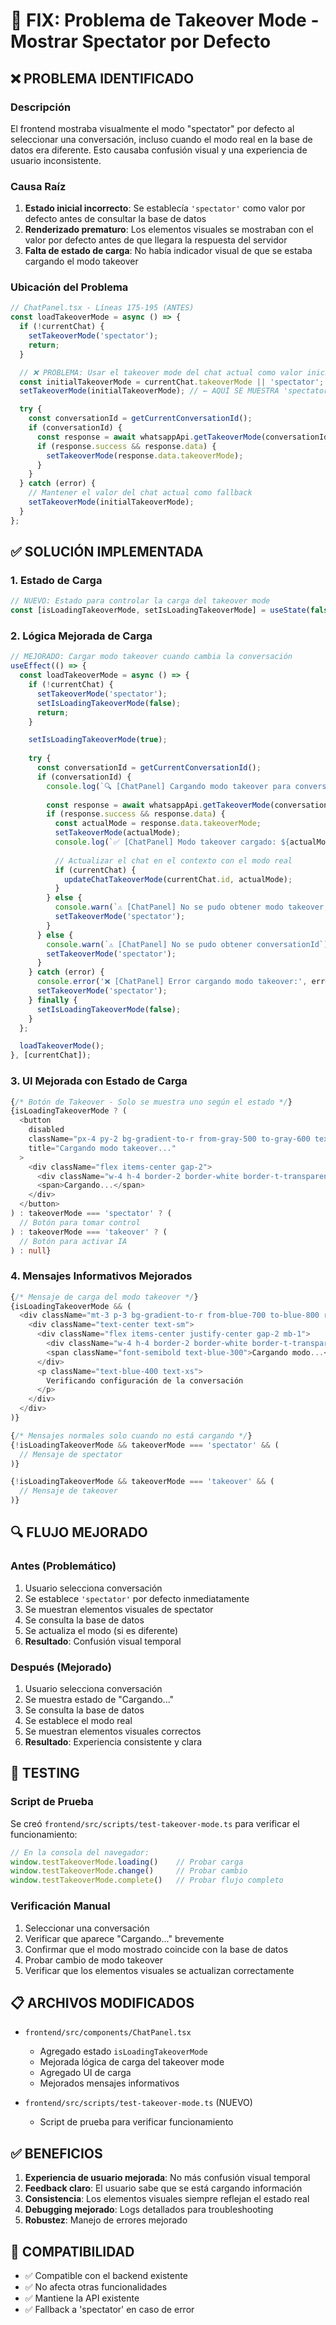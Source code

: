 # 🔧 FIX: Problema de Takeover Mode - Mostrar Spectator por Defecto

## ❌ PROBLEMA IDENTIFICADO

### Descripción
El frontend mostraba visualmente el modo "spectator" por defecto al seleccionar una conversación, incluso cuando el modo real en la base de datos era diferente. Esto causaba confusión visual y una experiencia de usuario inconsistente.

### Causa Raíz
1. **Estado inicial incorrecto**: Se establecía `'spectator'` como valor por defecto antes de consultar la base de datos
2. **Renderizado prematuro**: Los elementos visuales se mostraban con el valor por defecto antes de que llegara la respuesta del servidor
3. **Falta de estado de carga**: No había indicador visual de que se estaba cargando el modo takeover

### Ubicación del Problema
```typescript
// ChatPanel.tsx - Líneas 175-195 (ANTES)
const loadTakeoverMode = async () => {
  if (!currentChat) {
    setTakeoverMode('spectator');
    return;
  }

  // ❌ PROBLEMA: Usar el takeover mode del chat actual como valor inicial
  const initialTakeoverMode = currentChat.takeoverMode || 'spectator';
  setTakeoverMode(initialTakeoverMode); // ← AQUÍ SE MUESTRA 'spectator' POR DEFECTO

  try {
    const conversationId = getCurrentConversationId();
    if (conversationId) {
      const response = await whatsappApi.getTakeoverMode(conversationId);
      if (response.success && response.data) {
        setTakeoverMode(response.data.takeoverMode);
      }
    }
  } catch (error) {
    // Mantener el valor del chat actual como fallback
    setTakeoverMode(initialTakeoverMode);
  }
};
```

## ✅ SOLUCIÓN IMPLEMENTADA

### 1. Estado de Carga
```typescript
// NUEVO: Estado para controlar la carga del takeover mode
const [isLoadingTakeoverMode, setIsLoadingTakeoverMode] = useState(false);
```

### 2. Lógica Mejorada de Carga
```typescript
// MEJORADO: Cargar modo takeover cuando cambia la conversación
useEffect(() => {
  const loadTakeoverMode = async () => {
    if (!currentChat) {
      setTakeoverMode('spectator');
      setIsLoadingTakeoverMode(false);
      return;
    }

    setIsLoadingTakeoverMode(true);
    
    try {
      const conversationId = getCurrentConversationId();
      if (conversationId) {
        console.log(`🔍 [ChatPanel] Cargando modo takeover para conversación: ${conversationId}`);
        
        const response = await whatsappApi.getTakeoverMode(conversationId);
        if (response.success && response.data) {
          const actualMode = response.data.takeoverMode;
          setTakeoverMode(actualMode);
          console.log(`✅ [ChatPanel] Modo takeover cargado: ${actualMode}`);
          
          // Actualizar el chat en el contexto con el modo real
          if (currentChat) {
            updateChatTakeoverMode(currentChat.id, actualMode);
          }
        } else {
          console.warn(`⚠️ [ChatPanel] No se pudo obtener modo takeover, usando valor por defecto`);
          setTakeoverMode('spectator');
        }
      } else {
        console.warn(`⚠️ [ChatPanel] No se pudo obtener conversationId`);
        setTakeoverMode('spectator');
      }
    } catch (error) {
      console.error('❌ [ChatPanel] Error cargando modo takeover:', error);
      setTakeoverMode('spectator');
    } finally {
      setIsLoadingTakeoverMode(false);
    }
  };

  loadTakeoverMode();
}, [currentChat]);
```

### 3. UI Mejorada con Estado de Carga
```typescript
{/* Botón de Takeover - Solo se muestra uno según el estado */}
{isLoadingTakeoverMode ? (
  <button
    disabled
    className="px-4 py-2 bg-gradient-to-r from-gray-500 to-gray-600 text-white text-sm font-semibold rounded-md transition-all duration-200 shadow-lg border-2 border-gray-400 opacity-50 cursor-not-allowed"
    title="Cargando modo takeover..."
  >
    <div className="flex items-center gap-2">
      <div className="w-4 h-4 border-2 border-white border-t-transparent rounded-full animate-spin"></div>
      <span>Cargando...</span>
    </div>
  </button>
) : takeoverMode === 'spectator' ? (
  // Botón para tomar control
) : takeoverMode === 'takeover' ? (
  // Botón para activar IA
) : null}
```

### 4. Mensajes Informativos Mejorados
```typescript
{/* Mensaje de carga del modo takeover */}
{isLoadingTakeoverMode && (
  <div className="mt-3 p-3 bg-gradient-to-r from-blue-700 to-blue-800 rounded-lg border-2 border-blue-600">
    <div className="text-center text-sm">
      <div className="flex items-center justify-center gap-2 mb-1">
        <div className="w-4 h-4 border-2 border-white border-t-transparent rounded-full animate-spin"></div>
        <span className="font-semibold text-blue-300">Cargando modo...</span>
      </div>
      <p className="text-blue-400 text-xs">
        Verificando configuración de la conversación
      </p>
    </div>
  </div>
)}

{/* Mensajes normales solo cuando no está cargando */}
{!isLoadingTakeoverMode && takeoverMode === 'spectator' && (
  // Mensaje de spectator
)}

{!isLoadingTakeoverMode && takeoverMode === 'takeover' && (
  // Mensaje de takeover
)}
```

## 🔍 FLUJO MEJORADO

### Antes (Problemático)
1. Usuario selecciona conversación
2. Se establece `'spectator'` por defecto inmediatamente
3. Se muestran elementos visuales de spectator
4. Se consulta la base de datos
5. Se actualiza el modo (si es diferente)
6. **Resultado**: Confusión visual temporal

### Después (Mejorado)
1. Usuario selecciona conversación
2. Se muestra estado de "Cargando..."
3. Se consulta la base de datos
4. Se establece el modo real
5. Se muestran elementos visuales correctos
6. **Resultado**: Experiencia consistente y clara

## 🧪 TESTING

### Script de Prueba
Se creó `frontend/src/scripts/test-takeover-mode.ts` para verificar el funcionamiento:

```typescript
// En la consola del navegador:
window.testTakeoverMode.loading()    // Probar carga
window.testTakeoverMode.change()     // Probar cambio
window.testTakeoverMode.complete()   // Probar flujo completo
```

### Verificación Manual
1. Seleccionar una conversación
2. Verificar que aparece "Cargando..." brevemente
3. Confirmar que el modo mostrado coincide con la base de datos
4. Probar cambio de modo takeover
5. Verificar que los elementos visuales se actualizan correctamente

## 📋 ARCHIVOS MODIFICADOS

- `frontend/src/components/ChatPanel.tsx`
  - Agregado estado `isLoadingTakeoverMode`
  - Mejorada lógica de carga del takeover mode
  - Agregado UI de carga
  - Mejorados mensajes informativos

- `frontend/src/scripts/test-takeover-mode.ts` (NUEVO)
  - Script de prueba para verificar funcionamiento

## ✅ BENEFICIOS

1. **Experiencia de usuario mejorada**: No más confusión visual temporal
2. **Feedback claro**: El usuario sabe que se está cargando información
3. **Consistencia**: Los elementos visuales siempre reflejan el estado real
4. **Debugging mejorado**: Logs detallados para troubleshooting
5. **Robustez**: Manejo de errores mejorado

## 🔄 COMPATIBILIDAD

- ✅ Compatible con el backend existente
- ✅ No afecta otras funcionalidades
- ✅ Mantiene la API existente
- ✅ Fallback a 'spectator' en caso de error 
